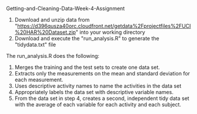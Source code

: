 Getting-and-Cleaning-Data-Week-4-Assignment

1. Download and unzip data from "https://d396qusza40orc.cloudfront.net/getdata%2Fprojectfiles%2FUCI%20HAR%20Dataset.zip" into your working directory
2. Download and execute the "run_analysis.R" to generate the "tidydata.txt" file

The run_analysis.R does the following:
1.	Merges the training and the test sets to create one data set.
2.	Extracts only the measurements on the mean and standard deviation for each measurement. 
3.	Uses descriptive activity names to name the activities in the data set
4.	Appropriately labels the data set with descriptive variable names. 
5.	From the data set in step 4, creates a second, independent tidy data set with the average of each variable for each activity and each subject.
